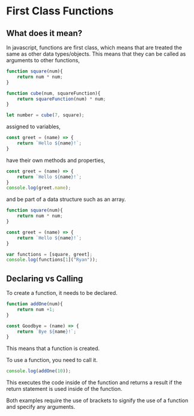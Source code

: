 # First Class Functions

## What does it mean?
In javascript, functions are first class, which means that are treated the same as other data types/objects. This means that they can be called as arguments to other functions, 

```js
function square(num){
    return num * num;
}

function cube(num, squareFunction){
    return squareFunction(num) * num; 
}

let number = cube(7, square);
```

assigned to variables,
```js
const greet = (name) => {
    return `Hello ${name}!`;
}

```
 have their own methods and properties,
```js 
const greet = (name) => {
    return `Hello ${name}!`;
}
console.log(greet.name);
```
and be part of a data structure such as an array. 

```js
function square(num){
    return num * num;
}

const greet = (name) => {
    return `Hello ${name}!`;
}

var functions = [square, greet]; 
console.log(functions[1]("Ryan"));

```

## Declaring vs Calling

To create a function, it needs to be declared. 

```js 
function addOne(num){
    return num +1;
}

const Goodbye = (name) => {
    return `Bye ${name}!`;
}
```
This means that a function is created. 

To use a function, you need to call it. 

```js 
console.log(addOne(10));
```

This executes the code inside of the function and returns a result if the return statement is used  inside of the function. 

Both examples require the use of brackets to signify the use of a function and specify any arguments.  
